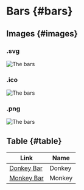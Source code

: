# Bars {#bars}

## Images {#images}

### .svg

![The bars](/go-service-doc/static/bars.svg)

### .ico

![The bars](/go-service-doc/static/favicon.ico)

### .png

![The bars](/go-service-doc/static/favicon-16x16.png)

## Table {#table}

| Link                                            | Name   |
| ----------------------------------------------- | ------ |
| [Donkey Bar](/go-service-doc/donkey-bar#donkey) | Donkey |
| [Monkey Bar](/go-service-doc/monkey-bar#monkey) | Monkey |
